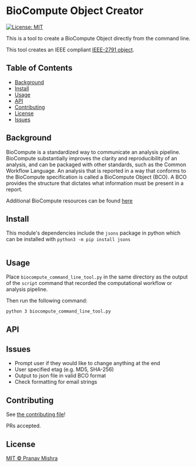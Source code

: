 # BioCompute Object Creator 

[![License: MIT](https://img.shields.io/badge/License-MIT-yellow.svg)](https://opensource.org/licenses/MIT)

This is a tool to create a BioCompute Object directly from the command line.

This tool creates an IEEE compliant [IEEE-2791 object](https://opensource.ieee.org/2791-object/ieee-2791-schema/).

## Table of Contents

- [Background](#background)
- [Install](#install)
- [Usage](#usage)
- [API](#api)
- [Contributing](#contributing)
- [License](#license)
- [Issues](#issues)

## Background

BioCompute is a standardized way to communicate an analysis pipeline. BioCompute substantially improves the clarity and reproducibility of an analysis, and can be packaged with other standards, such as the Common Workflow Language. An analysis that is reported in a way that conforms to the BioCompute specification is called a BioCompute Object (BCO). A BCO provides the structure that dictates what information must be present in a report. 

Additional BioCompute resources can be found [here](https://biocomputeobject.org/)

## Install

This module's dependencies include the `jsons` package in python which can be installed with `python3 -m pip install jsons` 

```
```

## Usage

Place `biocompute_command_line_tool.py` in the same directory as the output of the `script` command that recorded the computational workflow or analysis pipeline.

Then run the following command:
```
python 3 biocompute_command_line_tool.py 
```

## API

## Issues

- Prompt user if they would like to change anything at the end
- User specified etag (e.g. MD5, SHA-256)
- Output to json file in valid BCO format
- Check formatting for email strings

## Contributing

See [the contributing file](CONTRIBUTING.md)!

PRs accepted.

## License

[MIT © Pranav Mishra](LICENSE)
